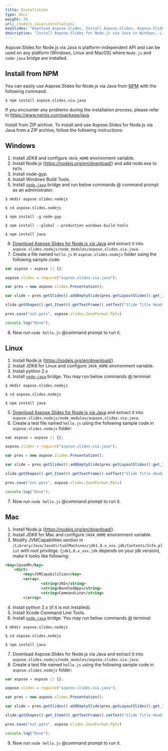 ```yaml
---
title: Installation
type: docs
weight: 70
url: /nodejs-java/installation/
keySlides: "Download Aspose.Slides, Install Aspose.Slides, Aspose.Slides Installation, Windows, macOS, Linux, Javascript, Node.js"
description: "Install Aspose.Slides for Node.js via Java in Windows, Linux or macOS"
---
```


Aspose.Slides for Node.js via Java is platform-independent API and can be used on any platform (Windows, Linux and MacOS) where `Node.js` and `node-java` bridge are installed.

## Install from NPM

You can easily use Aspose.Slides for Node.js via Java from [NPM](https://www.npmjs.com/) with the following command.
```
$ npm install aspose.slides.via.java
```
If you encounter any problems during the installation process, please refer to https://www.npmjs.com/package/java.

Install from ZIP archive.
To install and use Aspose.Slides for Node.js via Java from a ZIP archive, follow the following instructions:

## Windows

1. Install JDK8 and configure `JAVA_HOME` environment variable.
1. Install Node.js (https://nodejs.org/en/download/) and add node.exe to `PATH`.
1. Install node-gyp.
1. Install Windows Build Tools.
1. Install [`node-java`](https://www.npmjs.com/package/java) bridge and run below commands @ command prompt as an administrator:
```
$ mkdir aspose.slides.nodejs

$ cd aspose.slides.nodejs

$ npm install -g node-gyp

$ npm install --global --production windows-build-tools

$ npm install java
```
6. [Download Aspose.Slides for Node.js via Java](https://releases.aspose.com/slides/nodejs-java/) and extract it into `aspose.slides.nodejs/node_modules/aspose.slides.via.java`.
7. Create a file named `hello.js` in `aspose.slides.nodejs` folder using the following sample code:

```javascript
var aspose = aspose || {};

aspose.slides = require("aspose.slides.via.java");

var pres = new aspose.slides.Presentation();

var slide = pres.getSlides().addEmptySlide(pres.getLayoutSlides().get_Item(0));

slide.getShapes().get_Item(0).getTextFrame().setText("Slide Title Heading");

pres.save("out.pptx", aspose.slides.SaveFormat.Pptx)

console.log("Done");
```

8. Now run `node hello.js` @command prompt to run it.

## Linux

1. Install Node.js (https://nodejs.org/en/download/).
1. Install JDK8 for Linux and configure `JAVA_HOME` environment variable.
1. Install python 2.x
1. Install [`node-java`](https://www.npmjs.com/package/java) bridge. You may run below commands @ terminal:
```
$ mkdir aspose.slides.nodejs

$ cd aspose.slides.nodejs

$ npm install java
```
5. [Download Aspose.Slides for Node.js via Java](https://releases.aspose.com/slides/nodejs-java/) and extract it into `aspose.slides.nodejs/node_modules/aspose.slides.via.java`.
6. Create a test file named `hello.js` using the following sample code in `aspose.slides.nodejs` folder:

```javascript
var aspose = aspose || {};

aspose.slides = require("aspose.slides.via.java");

var pres = new aspose.slides.Presentation();

var slide = pres.getSlides().addEmptySlide(pres.getLayoutSlides().get_Item(0));

slide.getShapes().get_Item(0).getTextFrame().setText("Slide Title Heading");

pres.save("out.pptx", aspose.slides.SaveFormat.Pptx)

console.log("Done");
```
7. Now run `node hello.js` @command prompt to run it.

## Mac

1. Install Node.js (https://nodejs.org/en/download/).
1. Install JDK8 for Mac and configure `JAVA_HOME` environment variable.
1. Modify JVMCapabilities section in `/Library/Java/JavaVirtualMachines/jdk1.8.x_xxx.jdk/Contents/Info.plist` with root privilege. (`jdk1.8.x_xxx.jdk` depends on your jdk version), make it looks like following:
```xml
<key>JavaVM</key>
    <dict>
        <key>JVMCapabilities</key>
        <array>
                <string>JNI</string>
                <string>BundledApp</string>
                <string>CommandLine</string>
        </array>
```
4. Install python 2.x (if it is not installed).
5. Install Xcode Command Line Tools.
6. Install [`node-java`](https://www.npmjs.com/package/java) bridge. You may run below commands @ terminal:
```
$ mkdir aspose.slides.nodejs
 
$ cd aspose.slides.nodejs
 
$ npm install java
```
7. Download Aspose.Slides for Node.js via Java and extract it into `aspose.slides.nodejs/node_modules/aspose.slides.via.java`.
8. Create a test file named `hello.js` using the following sample code in `aspose.slides.nodejs` folder:

```javascript
var aspose = aspose || {};

aspose.slides = require("aspose.slides.via.java");

var pres = new aspose.slides.Presentation();

var slide = pres.getSlides().addEmptySlide(pres.getLayoutSlides().get_Item(0));

slide.getShapes().get_Item(0).getTextFrame().setText("Slide Title Heading");

pres.save("out.pptx", aspose.slides.SaveFormat.Pptx)

console.log("Done");
```
9. Now run `node hello.js` @command prompt to run it.